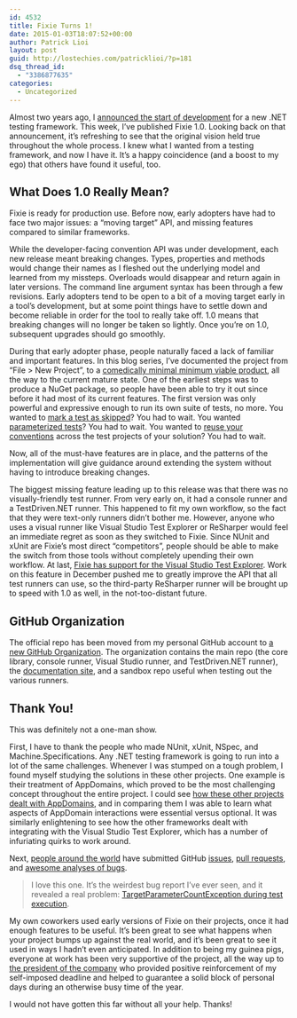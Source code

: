 ```yaml
---
id: 4532
title: Fixie Turns 1!
date: 2015-01-03T18:07:52+00:00
author: Patrick Lioi
layout: post
guid: http://lostechies.com/patricklioi/?p=181
dsq_thread_id:
  - "3386877635"
categories:
  - Uncategorized
---
```

Almost two years ago, I [announced the start of development](http://patrick.lioi.net/2013/03/08/insufficiently-round-wheels/) for a new .NET testing framework. This week, I&#8217;ve published Fixie 1.0. Looking back on that announcement, it&#8217;s refreshing to see that the original vision held true throughout the whole process. I knew what I wanted from a testing framework, and now I have it. It&#8217;s a happy coincidence (and a boost to my ego) that others have found it useful, too.

## What Does 1.0 Really Mean?

Fixie is ready for production use. Before now, early adopters have had to face two major issues: a &#8220;moving target&#8221; API, and missing features compared to similar frameworks.

While the developer-facing convention API was under development, each new release meant breaking changes. Types, properties and methods would change their names as I fleshed out the underlying model and learned from my missteps. Overloads would disappear and return again in later versions. The command line argument syntax has been through a few revisions. Early adopters tend to be open to a bit of a moving target early in a tool&#8217;s development, but at some point things have to settle down and become reliable in order for the tool to really take off. 1.0 means that breaking changes will no longer be taken so lightly. Once you&#8217;re on 1.0, subsequent upgrades should go smoothly.

During that early adopter phase, people naturally faced a lack of familiar and important features. In this blog series, I&#8217;ve documented the project from &#8220;File > New Project&#8221;, to a [comedically minimal minimum viable product](http://patrick.lioi.net/2013/03/26/bootstrapping/), all the way to the current mature state. One of the earliest steps was to produce a NuGet package, so people have been able to try it out since before it had most of its current features. The first version was only powerful and expressive enough to run its own suite of tests, no more. You wanted to [mark a test as skipped](http://fixie.github.io/docs/skipping-tests/)? You had to wait. You wanted [parameterized tests](http://fixie.github.io/docs/parameterized-test-methods/)? You had to wait. You wanted to [reuse your conventions](http://fixie.github.io/docs/reusing-conventions/) across the test projects of your solution? You had to wait.

Now, all of the must-have features are in place, and the patterns of the implementation will give guidance around extending the system without having to introduce breaking changes.

The biggest missing feature leading up to this release was that there was no visually-friendly test runner. From very early on, it had a console runner and a TestDriven.NET runner. This happened to fit my own workflow, so the fact that they were text-only runners didn&#8217;t bother me. However, anyone who uses a visual runner like Visual Studio Test Explorer or ReSharper would feel an immediate regret as soon as they switched to Fixie. Since NUnit and xUnit are Fixie&#8217;s most direct &#8220;competitors&#8221;, people should be able to make the switch from those tools without completely upending their own workflow. At last, [Fixie has support for the Visual Studio Test Explorer](http://fixie.github.io/docs/visual-studio-runner/). Work on this feature in December pushed me to greatly improve the API that all test runners can use, so the third-party ReSharper runner will be brought up to speed with 1.0 as well, in the not-too-distant future.

## GitHub Organization

The official repo has been moved from my personal GitHub account to [a new GitHub Organization](https://github.com/fixie). The organization contains the main repo (the core library, console runner, Visual Studio runner, and TestDriven.NET runner), the [documentation site](http://fixie.github.io/), and a sandbox repo useful when testing out the various runners.

## Thank You!

This was definitely not a one-man show.

First, I have to thank the people who made NUnit, xUnit, NSpec, and Machine.Specifications. Any .NET testing framework is going to run into a lot of the same challenges. Whenever I was stumped on a tough problem, I found myself studying the solutions in these other projects. One example is their treatment of AppDomains, which proved to be the most challenging concept throughout the entire project. I could see [how these other projects dealt with AppDomains](https://github.com/fixie/fixie/issues/8), and in comparing them I was able to learn what aspects of AppDomain interactions were essential versus optional. It was similarly enlightening to see how the other frameworks dealt with integrating with the Visual Studio Test Explorer, which has a number of infuriating quirks to work around.

Next, [people around the world](https://github.com/fixie/fixie/graphs/contributors) have submitted GitHub [issues](https://github.com/fixie/fixie/issues/61), [pull requests](https://github.com/fixie/fixie/pull/42), and [awesome analyses of bugs](https://github.com/fixie/fixie/pull/60#issuecomment-63210776).

> I love this one. It&#8217;s the weirdest bug report I&#8217;ve ever seen, and it revealed a real problem: [TargetParameterCountException during test execution](https://github.com/fixie/fixie/issues/74).

My own coworkers used early versions of Fixie on their projects, once it had enough features to be useful. It&#8217;s been great to see what happens when your project bumps up against the real world, and it&#8217;s been great to see it used in ways I hadn&#8217;t even anticipated. In addition to being my guinea pigs, everyone at work has been very supportive of the project, all the way up to [the president of the company](https://twitter.com/headspring24_7) who provided positive reinforcement of my self-imposed deadline and helped to guarantee a solid block of personal days during an otherwise busy time of the year.

I would not have gotten this far without all your help. Thanks!